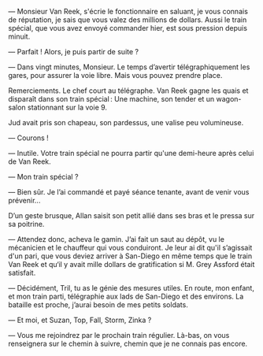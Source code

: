 — Monsieur Van Reek, s'écrie le fonctionnaire en saluant, je vous connais
de réputation, je sais que vous valez des millions de dollars. Aussi le train
spécial, que vous avez envoyé commander hier, est sous pression depuis
minuit.

— Parfait ! Alors, je puis partir de suite ?

— Dans vingt minutes, Monsieur. Le temps d’avertir télégraphiquement les gares, pour assurer la voie libre. Mais vous pouvez prendre place.

Remerciements. Le chef court au télégraphe. Van Reek gagne les quais et
disparaît dans son train spécial : Une machine, son tender et un wagon-salon stationnant sur la voie 9.

Jud avait pris son chapeau, son pardessus, une valise peu volumineuse.

— Courons !

— Inutile. Votre train spécial ne pourra partir qu'une demi-heure après
celui de Van Reek.

— Mon train spécial ?

— Bien sûr. Je l’ai commandé et payé séance tenante, avant de venir vous
prévenir...

D’un geste brusque, Allan saisit son petit allié dans ses bras et le pressa
sur sa poitrine.

— Attendez donc, acheva le gamin. J’ai fait un saut au dépôt, vu le mécanicien et le chauffeur qui vous conduiront. Je leur ai dit qu'il s’agissait d'un pari, que vous deviez arriver à San-Diego en même temps que le train Van Reek et qu‘il y avait mille dollars de gratification si M. Grey Assford était satisfait.

— Décidément, Tril, tu as le génie des mesures utiles. En route, mon enfant, et mon train parti, télégraphie aux lads de San-Diego et des environs. La bataille est proche, j’aurai besoin de mes petits soldats.

— Et moi, et Suzan, Top, Fall, Storm, Zinka ?

— Vous me rejoindrez par le prochain train régulier. Là-bas, on vous
renseignera sur le chemin à suivre, chemin que je ne connais pas encore.
